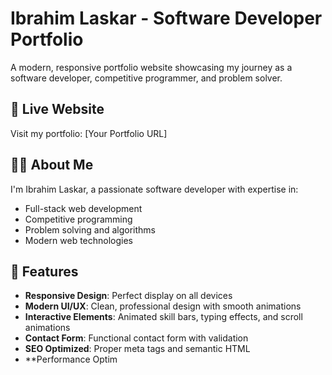 # Ibrahim Laskar - Software Developer Portfolio

A modern, responsive portfolio website showcasing my journey as a software developer, competitive programmer, and problem solver.

## 🚀 Live Website

Visit my portfolio: [Your Portfolio URL]

## 👨‍💻 About Me

I'm Ibrahim Laskar, a passionate software developer with expertise in:
- Full-stack web development
- Competitive programming
- Problem solving and algorithms
- Modern web technologies

## 🌟 Features

- **Responsive Design**: Perfect display on all devices
- **Modern UI/UX**: Clean, professional design with smooth animations
- **Interactive Elements**: Animated skill bars, typing effects, and scroll animations
- **Contact Form**: Functional contact form with validation
- **SEO Optimized**: Proper meta tags and semantic HTML
- **Performance Optim